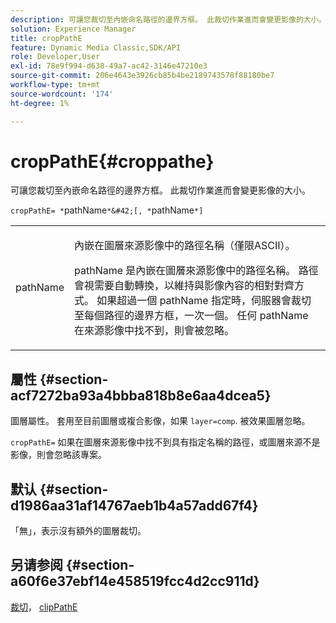 ```yaml
---
description: 可讓您裁切至內嵌命名路徑的邊界方框。 此裁切作業進而會變更影像的大小。
solution: Experience Manager
title: cropPathE
feature: Dynamic Media Classic,SDK/API
role: Developer,User
exl-id: 78e9f994-d638-49a7-ac42-3146e47210e3
source-git-commit: 206e4643e3926cb85b4be2189743578f88180be7
workflow-type: tm+mt
source-wordcount: '174'
ht-degree: 1%

---
```


# cropPathE{#croppathe}

可讓您裁切至內嵌命名路徑的邊界方框。 此裁切作業進而會變更影像的大小。

`cropPathE= *`pathName`*&#42;[, *`pathName`*]`

<table id="table_598304852E844456AB3AC9FF1F178B71"> 
 <tbody> 
  <tr> 
   <td colname="col1"> <p><span class="codeph"><span class="varname"> pathName</span></span> </p> </td> 
   <td colname="col2"> <p>內嵌在圖層來源影像中的路徑名稱（僅限ASCII）。 </p> <p> <span class="codeph"><span class="varname"> pathName</span></span> 是內嵌在圖層來源影像中的路徑名稱。 路徑會視需要自動轉換，以維持與影像內容的相對對齊方式。 如果超過一個 <span class="codeph"><span class="varname"> pathName</span></span> 指定時，伺服器會裁切至每個路徑的邊界方框，一次一個。 任何 <span class="codeph"><span class="varname"> pathName</span></span> 在來源影像中找不到，則會被忽略。 </p> </td> 
  </tr> 
 </tbody> 
</table>

## 屬性 {#section-acf7272ba93a4bbba818b8e6aa4dcea5}

圖層屬性。 套用至目前圖層或複合影像，如果 `layer=comp`. 被效果圖層忽略。

`cropPathE=` 如果在圖層來源影像中找不到具有指定名稱的路徑，或圖層來源不是影像，則會忽略該專案。

## 默认 {#section-d1986aa31af14767aeb1b4a57add67f4}

「無」，表示沒有額外的圖層裁切。

## 另请参阅 {#section-a60f6e37ebf14e458519fcc4d2cc911d}

[裁切](../../../../../is-api/http-ref/image-serving-api-ref/c-http-protocol-reference/c-command-reference/r-crop.md#reference-6fd0f6399966446ab4425ce050572eab)， [clipPathE](../../../../../is-api/http-ref/image-serving-api-ref/c-http-protocol-reference/c-command-reference/r-clippath.md#reference-8139b1b52dc54749b51b109521ddf83d)
